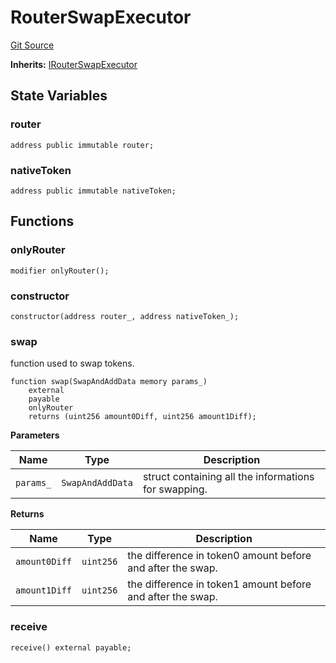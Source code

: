 # RouterSwapExecutor
[Git Source](https://github.com/ArrakisFinance/arrakis-modular/blob/b9ae3a6dd7145e0f69f817dcb31abd79f8e19310/src/RouterSwapExecutor.sol)

**Inherits:**
[IRouterSwapExecutor](/src/interfaces/IRouterSwapExecutor.sol/interface.IRouterSwapExecutor.md)


## State Variables
### router

```solidity
address public immutable router;
```


### nativeToken

```solidity
address public immutable nativeToken;
```


## Functions
### onlyRouter


```solidity
modifier onlyRouter();
```

### constructor


```solidity
constructor(address router_, address nativeToken_);
```

### swap

function used to swap tokens.


```solidity
function swap(SwapAndAddData memory params_)
    external
    payable
    onlyRouter
    returns (uint256 amount0Diff, uint256 amount1Diff);
```
**Parameters**

|Name|Type|Description|
|----|----|-----------|
|`params_`|`SwapAndAddData`|struct containing all the informations for swapping.|

**Returns**

|Name|Type|Description|
|----|----|-----------|
|`amount0Diff`|`uint256`|the difference in token0 amount before and after the swap.|
|`amount1Diff`|`uint256`|the difference in token1 amount before and after the swap.|


### receive


```solidity
receive() external payable;
```

